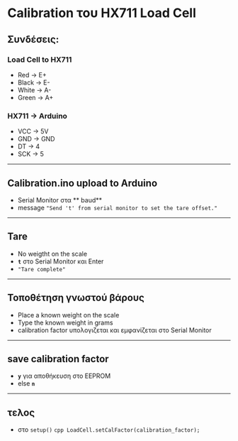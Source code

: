 # Calibration του HX711 Load Cell 


## Συνδέσεις:

### Load Cell to HX711
- Red → E+
- Black → E-
- White → A-
- Green → A+

### HX711 → Arduino
- VCC → 5V
- GND → GND
- DT → 4
- SCK → 5

---

## Calibration.ino upload to Arduino
- Serial Monitor στα ** baud**
- message `"Send 't' from serial monitor to set the tare offset."`

---

## Tare
- No weigtht on the scale
- **`t`** στο Serial Monitor και Enter
- `"Tare complete"`

---

## Τοποθέτηση γνωστού βάρους
- Place a known weight on the scale
- Type the known weight in grams
- calibration factor υπολογιζεται και εμφανίζεται στο Serial Monitor


---

## save calibration factor
- **`y`** για αποθήκευση στο EEPROM
- else **`n`**
---

## τελος
- στο `setup()` ```cpp
LoadCell.setCalFactor(calibration_factor);```
